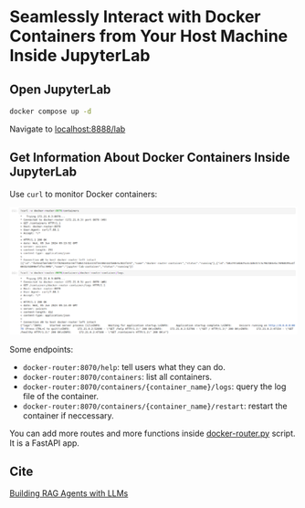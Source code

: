 # Seamlessly Interact with Docker Containers from Your Host Machine Inside JupyterLab

## Open JupyterLab

```bash
docker compose up -d
```

Navigate to [localhost:8888/lab](localhost:8888/lab)

## Get Information About Docker Containers Inside JupyterLab

Use `curl` to monitor Docker containers:

![curl-docker](assets/curl-docker.png)

Some endpoints:

- `docker-router:8070/help`: tell users what they can do.
- `docker-router:8070/containers`: list all containers.
- `docker-router:8070/containers/{container_name}/logs`: query the log file of the container.
- `docker-router:8070/containers/{container_name}/restart`: restart the container if neccessary.

You can add more routes and more functions inside [docker-router.py](docker-router.py) script. It is a FastAPI app.

## Cite

[Building RAG Agents with LLMs](https://resources.nvidia.com/en-us-ai-large-language-models/building-rag-agents-with-llms-dli-course?lx=Hh_Qnz)